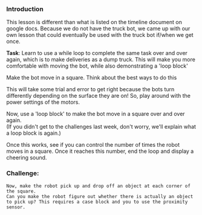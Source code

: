 ### Introduction

This lesson is different than what is listed on the timeline document on google docs.  Because we do not have the truck bot, we came up with our own lesson that could eventually be used with the truck bot if/when we get once.

**Task**:  Learn to use a while loop to complete the same task over and over again, which is to make deliveries as a dump truck.
This will make you more comfortable with moving the bot, while also demonstrating a 'loop block'

Make the bot move in a square.  Think about the best ways to do this

This will take some trial and error to get right because the bots turn differently depending on the surface they are on!  So, play around with the power settings of the motors.

Now, use a 'loop block' to make the bot move in a square over and over again.  
(If you didn't get to the challenges last week, don't worry, we'll explain what a loop block is again.)

Once this works, see if you can control the number of times the robot moves in a square.  Once it reaches this number, end the loop and display a cheering sound.

### Challenge:
	Now, make the robot pick up and drop off an object at each corner of the square.
	Can you make the robot figure out whether there is actually an object to pick up? This requires a case block and you to use the proximity sensor. 
